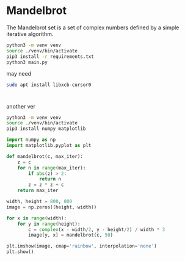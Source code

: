 # Mandelbrot

The Mandelbrot set is a set of complex numbers defined by a simple iterative algorithm.


```bash
python3 -m venv venv
source ./venv/bin/activate
pip3 install -r requirements.txt
python3 main.py
```

may need
```bash
sudo apt install libxcb-cursor0
```


#

another ver

```bash
python3 -m venv venv
source ./venv/bin/activate
pip3 install numpy matplotlib
```

```python
import numpy as np
import matplotlib.pyplot as plt

def mandelbrot(c, max_iter):
    z = c
    for n in range(max_iter):
        if abs(z) > 2:
            return n
        z = z * z + c
    return max_iter

width, height = 800, 800
image = np.zeros((height, width))

for x in range(width):
    for y in range(height):
        c = complex(x - width/2, y - height/2) / width * 3
        image[y, x] = mandelbrot(c, 50)

plt.imshow(image, cmap='rainbow', interpolation='none')
plt.show()
```